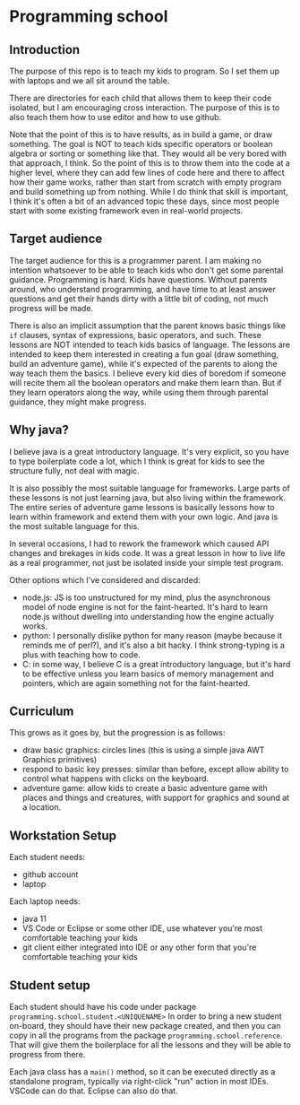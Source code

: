 # Programming school

## Introduction

The purpose of this repo is to teach my kids to program. So I set them up with laptops and we all sit around the table.

There are directories for each child that allows them to keep their code isolated, but I am encouraging cross interaction. The purpose of this is to also teach them how to use editor and how to use github.

Note that the point of this is to have results, as in build a game, or draw something. The goal is NOT to teach kids specific operators or boolean algebra or sorting or something like that. They would all be very bored with that approach, I think. So the point of this is to throw them into the code at a higher level, where they can add few lines of code here and there to affect how their game works, rather than start from scratch with empty program and build something up from nothing. While I do think that skill is important, I think it's often a bit of an advanced topic these days, since most people start with some existing framework even in real-world projects.

## Target audience

The target audience for this is a programmer parent. I am making no intention whatsoever to be able to teach kids who don't get some parental guidance. Programming is hard. Kids have questions. Without parents around, who understand programming, and have time to at least answer questions and get their hands dirty with a little bit of coding, not much progress will be made.

There is also an implicit assumption that the parent knows basic things like `if` clauses, syntax of expressions, basic operators, and such. These lessons are NOT intended to teach kids basics of language. The lessons are intended to keep them interested in creating a fun goal (draw something, build an adventure game), while it's expected of the parents to along the way teach them the basics. I believe every kid dies of boredom if someone will recite them all the boolean operators and make them learn than. But if they learn operators along the way, while using them through parental guidance, they might make progress.

## Why java?

I believe java is a great introductory language. It's very explicit, so you have to type boilerplate code a lot, which I think is great for kids to see the structure fully, not deal with magic.

It is also possibly the most suitable language for frameworks. Large parts of these lessons is not just learning java, but also living within the framework.
The entire series of adventure game lessons is basically lessons how to learn within framework and extend them with your own logic. And java is the most suitable language for this.

In several occasions, I had to rework the framework which caused API changes and brekages in kids code. It was a great lesson in how to live life as a real programmer, not just be isolated inside your simple test program.

Other options which I've considered and discarded:
- node.js: JS is too unstructured for my mind, plus the asynchronous model of node engine is not for the faint-hearted. It's hard to learn node.js without dwelling into understanding how the engine actually works.
- python: I personally dislike python for many reason (maybe because it reminds me of perl?), and it's also a bit hacky. I think strong-typing is a plus with teaching how to code.
- C: in some way, I believe C is a great introductory language, but it's hard to be effective unless you learn basics of memory management and pointers, which are again something not for the faint-hearted.

## Curriculum

This grows as it goes by, but the progression is as follows:
- draw basic graphics: circles lines (this is using a simple java AWT Graphics primitives)
- respond to basic key presses: similar than before, except allow ability to control what happens with clicks on the keyboard.
- adventure game: allow kids to create a basic adventure game with places and things and creatures, with support for graphics and sound at a location.

## Workstation Setup

Each student needs:
- github account
- laptop
  
Each laptop needs:
- java 11
- VS Code or Eclipse or some other IDE, use whatever you're most comfortable teaching your kids
- git client either integrated into IDE or any other form that you're comfortable teaching your kids

## Student setup

Each student should have his code under package `programming.school.student.<UNIQUENAME>`
In order to bring a new student on-board, they should have their new package created, and then you can copy in all the programs from the package `programming.school.reference`. That will give them the boilerplace for all the lessons and they will be able to progress from there.

Each java class has a `main()` method, so it can be executed directly as a standalone program, typically via right-click "run" action in most IDEs. VSCode can do that. Eclipse can also do that.